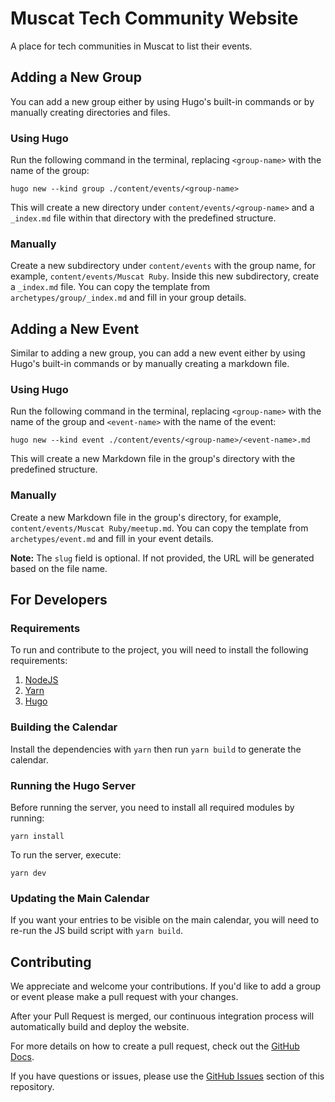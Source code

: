 # Muscat Tech Community Website

A place for tech communities in Muscat to list their events.

## Adding a New Group

You can add a new group either by using Hugo's built-in commands or by manually creating directories and files.

### Using Hugo

Run the following command in the terminal, replacing `<group-name>` with the name of the group:

    hugo new --kind group ./content/events/<group-name>

This will create a new directory under `content/events/<group-name>` and a `_index.md` file within that directory with the predefined structure.

### Manually

Create a new subdirectory under `content/events` with the group name, for example, `content/events/Muscat Ruby`. Inside this new subdirectory, create a `_index.md` file. You can copy the template from `archetypes/group/_index.md` and fill in your group details.

## Adding a New Event

Similar to adding a new group, you can add a new event either by using Hugo's built-in commands or by manually creating a markdown file.

### Using Hugo

Run the following command in the terminal, replacing `<group-name>` with the name of the group and `<event-name>` with the name of the event:

    hugo new --kind event ./content/events/<group-name>/<event-name>.md

This will create a new Markdown file in the group's directory with the predefined structure.

### Manually

Create a new Markdown file in the group's directory, for example, `content/events/Muscat Ruby/meetup.md`. You can copy the template from `archetypes/event.md` and fill in your event details.

**Note:** The `slug` field is optional. If not provided, the URL will be generated based on the file name.

## For Developers

### Requirements

To run and contribute to the project, you will need to install the following requirements:

1. [NodeJS](https://nodejs.org/en/download)
2. [Yarn](https://classic.yarnpkg.com/lang/en/docs/install/#mac-stable)
3. [Hugo](https://gohugo.io/installation/)

### Building the Calendar

Install the dependencies with `yarn` then run `yarn build` to generate the calendar.

### Running the Hugo Server

Before running the server, you need to install all required modules by running:

    yarn install

To run the server, execute:

    yarn dev

### Updating the Main Calendar

If you want your entries to be visible on the main calendar, you will need to re-run the JS build script with `yarn build`.

## Contributing

We appreciate and welcome your contributions. If you'd like to add a group or event please make a pull request with your changes.

After your Pull Request is merged, our continuous integration process will automatically build and deploy the website.

For more details on how to create a pull request, check out the [GitHub Docs](https://docs.github.com/en/github/collaborating-with-issues-and-pull-requests/creating-a-pull-request).

If you have questions or issues, please use the [GitHub Issues](https://github.com/zidhuss/muscat-tech.org/issues) section of this repository.
